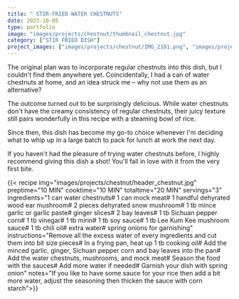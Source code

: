 ```yaml
---
title: " STIR-FRIED WATER CHESTNUTS"
date: 2023-10-05
type: portfolio
image: "images/projects/chestnut/thumbnail_chestnut.jpg"
category: ["STIR FRIED DISH"]
project_images: ["images/projects/chestnut/IMG_2101.png", "images/projects/chestnut/IMG_2119.png"]
---
```

The original plan was to incorporate regular chestnuts into this dish, but I couldn't find them anywhere yet. Coincidentally, I had a can of water chestnuts at home, and an idea struck me – why not use them as an alternative?

The outcome turned out to be surprisingly delicious. While water chestnuts don't have the creamy consistency of regular chestnuts, their juicy texture still pairs wonderfully in this recipe with a steaming bowl of rice.

Since then, this dish has become my go-to choice whenever I'm deciding what to whip up in a large batch to pack for lunch at work the next day.

If you haven't had the pleasure of trying water chestnuts before, I highly recommend giving this dish a shot! You'll fall in love with it from the very first bite.

{{< recipe 
img="images/projects/chestnut/header_chestnut.jpg"
preptime="10 MIN" 
cooktime="10 MIN" 
totaltime="20 MIN" 
servings="3" 
ingredients="1 can water chestnuts# 1 can mock meat# 1 handful dehyrated wood ear mushroom# 2 pieces dehyrated snow mushroom# 1 tb mince garlic or garlic paste# ginger slices# 2 bay leaves# 1 tb Sichuan pepper corn# 1 tb vinegar# 1 tb mirin# 1 tb soy sauce# 1 tb Lee Kum Kee mushroom sauce# 1 tb chili oil# extra water# spring onions for garnishing" 
instructions="Remove all the excess water of every ingredients and cut them into bit size pieces# In a frying pan, heat up 1 tb cooking oil# Add the minced garlic, ginger, Sichuan pepper corn and bay leaves into the pan# Add the water chestnuts, mushrooms, and mock meat# Season the food with the sauces# Add more water if needed# Garnish your dish with spring onion"
notes="If you like to have some sauce for your rice then add a bit more water, adjust the seasoning then thicken the sauce with corn starch">}}



